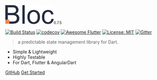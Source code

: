 <img src="https://raw.githubusercontent.com/felangel/bloc/master/docs/assets/bloc_logo_full.png" height="60" alt="Bloc" /><small>0.7.5</small>

[![Build Status](https://travis-ci.org/felangel/bloc.svg?branch=master)](https://travis-ci.org/felangel/bloc)
[![codecov](https://codecov.io/gh/felangel/Bloc/branch/master/graph/badge.svg)](https://codecov.io/gh/felangel/bloc)
[![Awesome Flutter](https://img.shields.io/badge/Awesome-Flutter-turquoise.svg?longCache=true)](https://github.com/Solido/awesome-flutter)
[![License: MIT](https://img.shields.io/badge/License-MIT-blue.svg)](https://opensource.org/licenses/MIT)
[![Gitter](https://img.shields.io/badge/gitter-bloc-yellow.svg)](https://gitter.im/bloc_package/Lobby)

> a predictable state management library for Dart.

- Simple & Lightweight
- Highly Testable
- For Dart, Flutter & AngularDart

[GitHub](https://github.com/felangel/bloc/)
[Get Started](gettingstarted.md)
